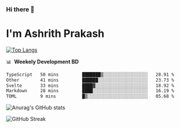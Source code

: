 ### Hi there 👋
# I'm Ashrith Prakash

[![Top Langs](https://github-readme-stats.vercel.app/api/top-langs/?username=xxcheckmatexx&count_private=true&include_all_commits=true&show_icons=true&line_height=20&title_color=FFFFFF&icon_color=FFFFFF&text_color=FFFFFF&bg_color=0D1117&langs_count=8)](https://github.com/anuraghazra/github-readme-stats)

📊 &nbsp;**Weekely Development BD**

<!--START_SECTION:waka-->

```txt
TypeScript   50 mins         ███████▒░░░░░░░░░░░░░░░░░   28.91 %
Other        41 mins         ██████░░░░░░░░░░░░░░░░░░░   23.73 %
Svelte       33 mins         ████▓░░░░░░░░░░░░░░░░░░░░   18.92 %
Markdown     28 mins         ████░░░░░░░░░░░░░░░░░░░░░   16.19 %
TOML         9 mins          █▒░░░░░░░░░░░░░░░░░░░░░░░   05.68 %
```

<!--END_SECTION:waka-->

![Anurag's GitHub stats](https://github-readme-stats.vercel.app/api?username=xxcheckmatexx&count_private=true&show_icons=true&theme=merko)  

![GitHub Streak](http://github-readme-streak-stats.herokuapp.com?user=xxcheckmatexx&theme=merko&hide_border=true&date_format=M%20j%5B%2C%20Y%5D&fire=DD0E0B)
<br/>
